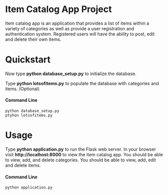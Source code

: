 # Item Catalog App Project

Item catalog app is an application that provides a list of items within a variety of categories 
as well as provide a user registration and authentication system.
Registered users will have the ability to post, edit and delete their own items.

# Quickstart

Now type **python database_setup.py** to initialize the database.

Type **python lotsofitems.py** to populate the database with categories and items. (Optional)


#### Command Line

```
python database_setup.py
ptyhon lotsofitems.py
```

# Usage

Type **python application.py** to run the Flask web server. In your browser visit **http://localhost:8000** to view the item catalog app.
You should be able to view, add, and delete categories.
You should be able to view, add, edit and delete items.

#### Command Line

```
python application.py
```
